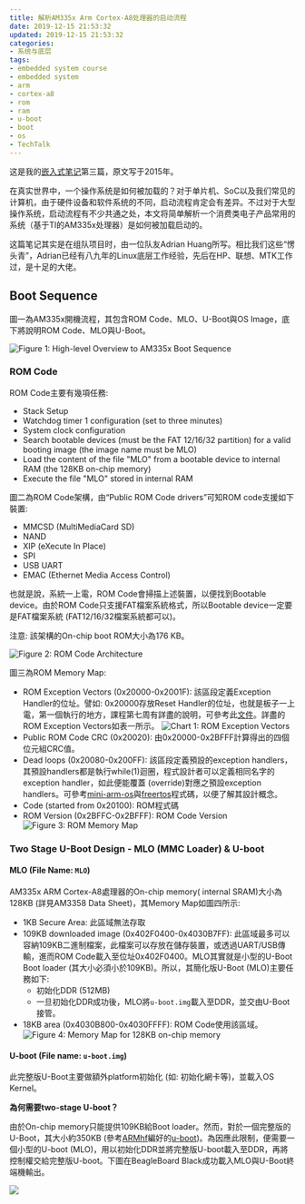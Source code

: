 ```yaml
---
title: 解析AM335x Arm Cortex-A8处理器的启动流程
date: 2019-12-15 21:53:32
updated: 2019-12-15 21:53:32
categories:
- 系统与底层
tags:
- embedded system course
- embedded system
- arm
- cortex-a8
- rom
- ram
- u-boot
- boot
- os
- TechTalk
---
```


这是我的[嵌入式笔记](https://joouis.com/2019/watching-notes-revolution-os/)第三篇，原文写于2015年。

在真实世界中，一个操作系统是如何被加载的？对于单片机、SoC以及我们常见的计算机，由于硬件设备和软件系统的不同，启动流程肯定会有差异。不过对于大型操作系统，启动流程有不少共通之处，本文将简单解析一个消费类电子产品常用的系统（基于TI的AM335x处理器）是如何被加载启动的。

这篇笔记其实是在组队项目时，由一位队友Adrian Huang所写。相比我们这些“愣头青”，Adrian已经有八九年的Linux底层工作经验，先后在HP、联想、MTK工作过，是十足的大佬。

<!-- more -->



## Boot Sequence

圖一為AM335x開機流程，其包含ROM Code、MLO、U-Boot與OS Image，底下將說明ROM Code、MLO與U-Boot。

![Figure 1: High-level Overview to AM335x Boot Sequence](https://cdn.joouis.com/am335x-arm-cortex-a8-boot-sequence-1.png)

### ROM Code

ROM Code主要有幾項任務:

- Stack Setup
- Watchdog timer 1  configuration (set to three minutes)
- System clock configuration
- Search bootable devices (must be the FAT 12/16/32 partition) for a valid booting image (the image name must be MLO)
- Load the content of the file "MLO" from a bootable device to internal RAM (the 128KB on-chip memory)
- Execute the file "MLO" stored in internal RAM


圖二為ROM Code架構，由“Public ROM Code drivers”可知ROM code支援如下裝置:

- MMCSD (MultiMediaCard SD)
- NAND
- XIP (eXecute In Place)
- SPI
- USB UART
- EMAC (Ethernet Media Access Control)


也就是說，系統一上電，ROM Code會掃描上述裝置，以便找到Bootable device。由於ROM Code只支援FAT檔案系統格式，所以Bootable device一定要是FAT檔案系統 (FAT12/16/32檔案系統都可以)。

注意: 該架構的On-chip boot ROM大小為176 KB。

![Figure 2: ROM Code Architecture](https://cdn.joouis.com/am335x-arm-cortex-a8-boot-sequence-2.png)

圖三為ROM Memory Map:

- ROM Exception Vectors (0x20000-0x2001F): 該區段定義Exception Handler的位址。譬如: 0x20000存放Reset Handler的位址，也就是板子一上電，第一個執行的地方，課程第七周有詳盡的說明，可參考此[文件](https://docs.google.com/document/d/1Ygl6cEGPXUffhTJE0K6B8zEtGmIuIdCjlZBkFlijUaE/edit)。詳盡的ROM Exception Vectors如表一所示。
  ![Chart 1: ROM Exception Vectors](https://cdn.joouis.com/am335x-arm-cortex-a8-boot-sequence-3.png)
- Public ROM Code CRC (0x20020): 由0x20000-0x2BFFF計算得出的四個位元組CRC值。
- Dead loops (0x20080-0x200FF): 該區段定義預設的exception handlers，其預設handlers都是執行while(1)迴圈，程式設計者可以定義相同名字的exception handler，如此便能覆蓋 (override)對應之預設exception handlers。可參考[mini-arm-os](https://github.com/jserv/mini-arm-os/blob/master/05-TimerInterrupt/startup.c#L63)與[freertos](https://github.com/embedded2015/freertos-basic/blob/master/freertos/libraries/CMSIS/CM3/DeviceSupport/ST/STM32F10x/startup/gcc_ride7/startup_stm32f10x_md.s#L124)程式碼，以便了解其設計概念。
- Code (started from 0x20100): ROM程式碼
- ROM Version (0x2BFFC-0x2BFFF): ROM Code Version
  ![Figure 3: ROM Memory Map](https://cdn.joouis.com/am335x-arm-cortex-a8-boot-sequence-4.png)


### Two Stage U-Boot Design - MLO (MMC Loader) & U-boot

#### MLO (File Name: `MLO`)

AM335x ARM Cortex-A8處理器的On-chip memory( internal SRAM)大小為128KB (詳見AM3358 Data Sheet)，其Memory Map如圖四所示:

- 1KB Secure Area: 此區域無法存取
- 109KB downloaded image (0x402F0400-0x4030B7FF): 此區域最多可以容納109KB二進制檔案，此檔案可以存放在儲存裝置，或透過UART/USB傳輸，進而ROM Code載入至位址0x402F0400。MLO其實就是小型的U-Boot Boot loader (其大小必須小於109KB)。所以，其簡化版U-Boot (MLO)主要任務如下:
  - 初始化DDR (512MB)
  - 一旦初始化DDR成功後，MLO將`u-boot.img`載入至DDR，並交由U-Boot接管。
- 18KB area (0x4030B800-0x4030FFFF): ROM Code使用該區域。
  ![Figure 4: Memory Map for 128KB on-chip memory](https://cdn.joouis.com/am335x-arm-cortex-a8-boot-sequence-5.png)

#### U-boot (File name: `u-boot.img`)

此完整版U-Boot主要做額外platform初始化 (如: 初始化網卡等)，並載入OS Kernel。

**為何需要two-stage U-boot？**

由於On-chip memory只能提供109KB給Boot loader。然而，對於一個完整版的U-Boot，其大小約350KB (參考[ARMhf](http://www.armhf.com/download/)編好的[u-boot](http://s3.armhf.com/dist/bone/bone-uboot.tar.xz))。為因應此限制，便需要一個小型的U-boot (MLO)，用以初始化DDR並將完整版U-boot載入至DDR，再將控制權交給完整版U-boot。下圖在BeagleBoard Black成功載入MLO與U-Boot終端機輸出。

![](https://cdn.joouis.com/am335x-arm-cortex-a8-boot-sequence-6.png)